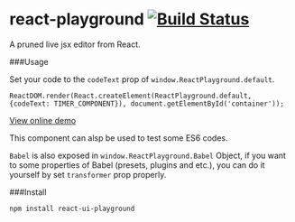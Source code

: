 # react-playground [![Build Status](https://travis-ci.org/WJsjtu/react-datepicker.svg?branch=master)](https://travis-ci.org/WJsjtu/react-playground)
A pruned live jsx editor from React.

###Usage

Set your code to the `codeText` prop of `window.ReactPlayground.default`.

`ReactDOM.render(React.createElement(ReactPlayground.default, {codeText: TIMER_COMPONENT}), document.getElementById('container'));`

[View online demo](http://wjsjtu.github.io/react-playground/test/index.html)

This component can alsp be used to test some ES6 codes.

`Babel` is also exposed in `window.ReactPlayground.Babel` Object, if you want to  some properties of Babel (presets, plugins and etc.), you can do it yourself by set `transformer` prop properly. 

###Install

`npm install react-ui-playground`